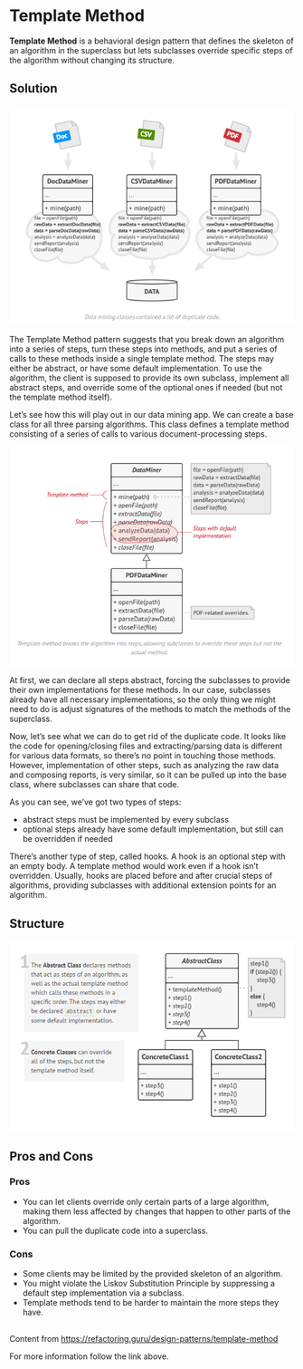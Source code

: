 
# Template Method

**Template Method** is a behavioral design pattern that defines the skeleton of an algorithm in the superclass but lets subclasses override specific steps of the algorithm without changing its structure.


## Solution

![](https://github.com/Venfurge/DesignPatterns/blob/TemplateMethod/images/Template_Method_diagram_2.png?raw=true)

The Template Method pattern suggests that you break down an algorithm into a series of steps, turn these steps into methods, and put a series of calls to these methods inside a single template method. The steps may either be abstract, or have some default implementation. To use the algorithm, the client is supposed to provide its own subclass, implement all abstract steps, and override some of the optional ones if needed (but not the template method itself).

Let’s see how this will play out in our data mining app. We can create a base class for all three parsing algorithms. This class defines a template method consisting of a series of calls to various document-processing steps.

![](https://github.com/Venfurge/DesignPatterns/blob/TemplateMethod/images/Template_Method_diagram_3.png?raw=true)

At first, we can declare all steps abstract, forcing the subclasses to provide their own implementations for these methods. In our case, subclasses already have all necessary implementations, so the only thing we might need to do is adjust signatures of the methods to match the methods of the superclass.

Now, let’s see what we can do to get rid of the duplicate code. It looks like the code for opening/closing files and extracting/parsing data is different for various data formats, so there’s no point in touching those methods. However, implementation of other steps, such as analyzing the raw data and composing reports, is very similar, so it can be pulled up into the base class, where subclasses can share that code.

As you can see, we’ve got two types of steps:

- abstract steps must be implemented by every subclass
- optional steps already have some default implementation, but still can be overridden if needed

There’s another type of step, called hooks. A hook is an optional step with an empty body. A template method would work even if a hook isn’t overridden. Usually, hooks are placed before and after crucial steps of algorithms, providing subclasses with additional extension points for an algorithm.

## Structure

![](https://github.com/Venfurge/DesignPatterns/blob/TemplateMethod/images/Template_Method_diagram.png?raw=true)

## Pros and Cons

### Pros
 - You can let clients override only certain parts of a large algorithm, making them less affected by changes that happen to other parts of the algorithm.
 - You can pull the duplicate code into a superclass.
 ### Cons
 - Some clients may be limited by the provided skeleton of an algorithm.
 - You might violate the Liskov Substitution Principle by suppressing a default step implementation via a subclass.
 - Template methods tend to be harder to maintain the more steps they have.

 ##
 Content from https://refactoring.guru/design-patterns/template-method

 For more information follow the link above.

